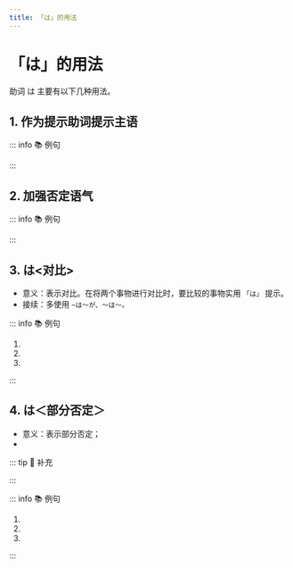```yaml
---
title: 「は」的用法
---
```


# 「は」的用法

助词 は 主要有以下几种用法。

## 1. 作为提示助词提示主语

::: info :books: 例句

<grammer-content id='ha-0' sentence="[私/わたし]**は**[教師/きょうし]です" trans='我是教师。' />

:::

## 2. 加强否定语气

::: info :books: 例句

<grammer-content id='ha-1' sentence="[昨日/きのう]のテスト**は**[難/むずか]しくないです。" trans="昨天的测试并不难。" />

:::

## 3. は<对比>

* 意义：表示对比。在将两个事物进行对比时，要比较的事物实用 `「は」` 提示。
* 接续：多使用 `~は〜が、〜は〜。`

::: info :books: 例句

1. <grammer-content id='ha-2' sentence="「[日本史/にほんし]」**は**[難/むずか]しくなかったです**が**、「[翻訳/ほんやく]」**は**[大変/たいへん]でした。" trans='日本历史不是很难，但是翻译就够呛了。' />
2. <grammer-content id='ha-3' sentence="[入学/にゅうがく]**は**[簡単/かんたん]です**が**、[卒業/そつぎょう]**は**[難しい/むずかしい]です。" trans='入学简单毕业难。' />
3. <grammer-content id='ha-4' sentence="姉あね**は**[医者/いしゃ]です**が**、[兄/あに]**は**[公務員/こうむいん]です。" trans='姐姐是医生，哥哥是公务员。' />

:::

## 4. は＜部分否定＞

* 意义：表示部分否定；
* <grammer-content sentence="接续：表示**统括意义的名词或副词** + は + 否定的谓语形式。" />

::: tip :bookmark: 补充

<grammer-content sentence="诸如 **[毎日/まいにち]、[全員/ぜんいん]、[全部/ぜんぶ]、[毎年/まいとし]、[毎月/まいげつ]** 等此类的词具有统括意义。" />

:::

::: info :books: 例句

1. <grammer-content id='ha-5' sentence="[全部/ぜんぶ]**は**[飲/の]まなくてもいいです。" trans="不用全喝掉。" />
2. <grammer-content id='ha-6' sentence="A: [毎日/まいにち][運動/うんどう]をしますか。" trans="A: 你每天都运动么？" />
   <grammer-content id='ha-7' sentence="B: いいえ、[毎日/まいにち]**は**しません。" trans="B: 不，也不是每天都会运动。" />
3. <grammer-content id='ha-8' sentence="A: [全員/ぜんいん]、[来/く]ましたか。" trans="A: 所有人都来了么？" />
   <grammer-content id='ha-9' sentence="B: いいえ、[全員/ぜんいん]**は**[来/く]ませんでした。" trans="B: 不，只来了一部分。" />

:::

